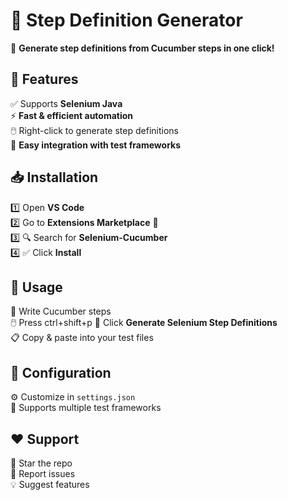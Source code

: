 # 🚀 Step Definition Generator  

📝 **Generate step definitions from Cucumber steps in one click!**  

## 📌 Features  
✅ Supports **Selenium Java**  
⚡ **Fast & efficient automation**  
🖱️ Right-click to generate step definitions  
📂 **Easy integration with test frameworks**  

## 📥 Installation  
1️⃣ Open **VS Code**  
2️⃣ Go to **Extensions Marketplace** 🏪  
3️⃣ 🔍 Search for **Selenium-Cucumber**  
4️⃣ ✅ Click **Install**  

## 🎯 Usage  
🥒 Write Cucumber steps  
🖱️ Press ctrl+shift+p 
🔄 Click **Generate Selenium Step Definitions**  
📋 Copy & paste into your test files  

## 🔧 Configuration  
⚙️ Customize in `settings.json`  
🔗 Supports multiple test frameworks  

## ❤️ Support  
🌟 Star the repo  
🐞 Report issues  
💡 Suggest features  
